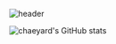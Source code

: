 

<!--
**chaeyard/chaeyard** is a ✨ _special_ ✨ repository because its `README.md` (this file) appears on your GitHub profile.

Here are some ideas to get you started:

- 🔭 I’m currently working on ...
- 🌱 I’m currently learning ...
- 👯 I’m looking to collaborate on ...
- 🤔 I’m looking for help with ...
- 💬 Ask me about ...
- 📫 How to reach me: ...
- 😄 Pronouns: ...
- ⚡ Fun fact: ...
-->

![header](https://capsule-render.vercel.app/api?type=venom&color=0:F3B0C3,100:FFFFB5&height=200&section=header&text=chaeyard's%20git&fontSize=70&animation=fadeIn&fontColor=CBAACB)

![chaeyard's GitHub stats](https://github-readme-stats.vercel.app/api?username=chaeyard&theme=vue)

